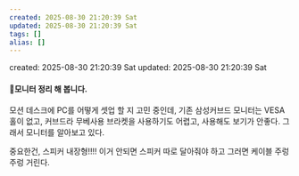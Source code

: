 ```yaml
---
created: 2025-08-30 21:20:39 Sat
updated: 2025-08-30 21:20:39 Sat
tags: []
alias: []
---
```


created: 2025-08-30 21:20:39 Sat
updated: 2025-08-30 21:20:39 Sat

#### 모니터 정리 해 봅니다.


모션 데스크에 PC를 어떻게 셋업 할 지 고민 중인데,
기존 삼성커브드 모니터는 VESA 홀이 없고, 커브드라 무베사용 브라켓을 사용하기도 어렵고, 사용해도 보기가 안좋다.
그래서 모니터를 알아보고 있다.

중요한건, 스피커 내장형!!!!
이거 안되면 스피커 따로 달아줘야 하고 그러면 케이블 주렁주렁 거린다.
